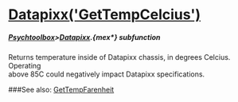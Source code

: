# [Datapixx('GetTempCelcius')](Datapixx-GetTempCelcius) 
##### [Psychtoolbox](Pyschtoolbox)>[Datapixx](Datapixx).{mex*} subfunction


Returns temperature inside of Datapixx chassis, in degrees Celcius. Operating  
above 85C could negatively impact Datapixx specifications.  
  


###See also:
[GetTempFarenheit](Datapixx-GetTempFarenheit)

